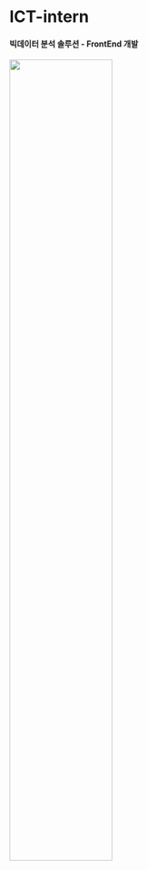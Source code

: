 # ICT-intern

#### 빅데이터 분석 솔루션 - FrontEnd 개발
<img src="https://user-images.githubusercontent.com/70748985/93197483-a8ecf000-f786-11ea-868b-db73277d917b.png" width="60%">
